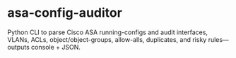 # asa-config-auditor
Python CLI to parse Cisco ASA running-configs and audit interfaces, VLANs, ACLs, object/object-groups, allow-alls, duplicates, and risky rules—outputs console + JSON.
